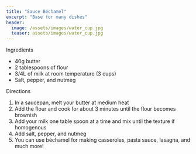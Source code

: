 ```yaml
---
title: "Sauce Béchamel"
excerpt: "Base for many dishes"
header:
  image: /assets/images/water_cup.jpg
  teaser: assets/images/water_cup.jpg
---
```

Ingredients

* 40g butter
* 2 tablespoons of flour 
* 3/4L of milk at room temperature (3 cups)
* Salt, pepper, and nutmeg

Directions

1. In a saucepan, melt your butter at medium heat 
2. Add the flour and cook for about 3 minutes until the flour becomes brownish 
3. Add your milk one table spoon at a time and mix until the texture if homogenous 
4. Add salt, pepper, and nutmeg
5. You can use béchamel for making casseroles, pasta sauce, lasagna, and much more!
